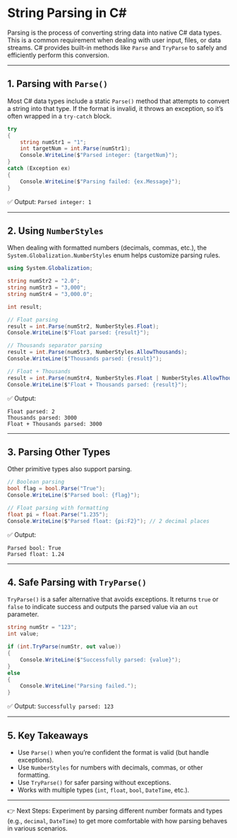 # String Parsing in C\#

Parsing is the process of converting string data into native C# data types. This is a common requirement when dealing with user input, files, or data streams. C# provides built-in methods like `Parse` and `TryParse` to safely and efficiently perform this conversion.

---

## 1. Parsing with `Parse()`

Most C# data types include a static `Parse()` method that attempts to convert a string into that type. If the format is invalid, it throws an exception, so it’s often wrapped in a `try-catch` block.

```csharp
try
{
    string numStr1 = "1";
    int targetNum = int.Parse(numStr1);
    Console.WriteLine($"Parsed integer: {targetNum}");
}
catch (Exception ex)
{
    Console.WriteLine($"Parsing failed: {ex.Message}");
}
```

✅ Output: `Parsed integer: 1`

---

## 2. Using `NumberStyles`

When dealing with formatted numbers (decimals, commas, etc.), the `System.Globalization.NumberStyles` enum helps customize parsing rules.

```csharp
using System.Globalization;

string numStr2 = "2.0";
string numStr3 = "3,000";
string numStr4 = "3,000.0";

int result;

// Float parsing
result = int.Parse(numStr2, NumberStyles.Float);
Console.WriteLine($"Float parsed: {result}");

// Thousands separator parsing
result = int.Parse(numStr3, NumberStyles.AllowThousands);
Console.WriteLine($"Thousands parsed: {result}");

// Float + Thousands
result = int.Parse(numStr4, NumberStyles.Float | NumberStyles.AllowThousands);
Console.WriteLine($"Float + Thousands parsed: {result}");
```

✅ Output:

```
Float parsed: 2
Thousands parsed: 3000
Float + Thousands parsed: 3000
```

---

## 3. Parsing Other Types

Other primitive types also support parsing.

```csharp
// Boolean parsing
bool flag = bool.Parse("True");
Console.WriteLine($"Parsed bool: {flag}");

// Float parsing with formatting
float pi = float.Parse("1.235");
Console.WriteLine($"Parsed float: {pi:F2}"); // 2 decimal places
```

✅ Output:

```
Parsed bool: True
Parsed float: 1.24
```

---

## 4. Safe Parsing with `TryParse()`

`TryParse()` is a safer alternative that avoids exceptions. It returns `true` or `false` to indicate success and outputs the parsed value via an `out` parameter.

```csharp
string numStr = "123";
int value;

if (int.TryParse(numStr, out value))
{
    Console.WriteLine($"Successfully parsed: {value}");
}
else
{
    Console.WriteLine("Parsing failed.");
}
```

✅ Output: `Successfully parsed: 123`

---

## 5. Key Takeaways

- Use `Parse()` when you’re confident the format is valid (but handle exceptions).
- Use `NumberStyles` for numbers with decimals, commas, or other formatting.
- Use `TryParse()` for safer parsing without exceptions.
- Works with multiple types (`int`, `float`, `bool`, `DateTime`, etc.).

---

👉 Next Steps: Experiment by parsing different number formats and types (e.g., `decimal`, `DateTime`) to get more comfortable with how parsing behaves in various scenarios.
